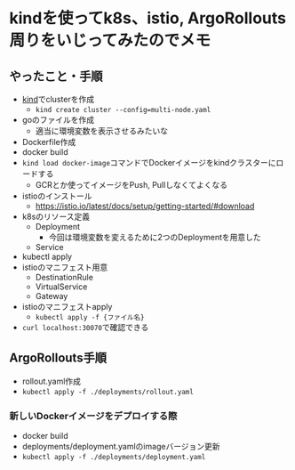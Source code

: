 # kindを使ってk8s、istio, ArgoRollouts周りをいじってみたのでメモ
## やったこと・手順
- [kind](https://kind.sigs.k8s.io/)でclusterを作成
  - `kind create cluster --config=multi-node.yaml`
- goのファイルを作成
  - 適当に環境変数を表示させるみたいな
- Dockerfile作成
- docker build
- `kind load docker-image`コマンドでDockerイメージをkindクラスターにロードする
  - GCRとか使ってイメージをPush, Pullしなくてよくなる
- istioのインストール
  - https://istio.io/latest/docs/setup/getting-started/#download
- k8sのリソース定義
  - Deployment
    - 今回は環境変数を変えるために2つのDeploymentを用意した
  - Service
- kubectl apply
- istioのマニフェスト用意
  - DestinationRule
  - VirtualService
  - Gateway
- istioのマニフェストapply
  - `kubectl apply -f {ファイル名}`
- `curl localhost:30070`で確認できる

## ArgoRollouts手順
- rollout.yaml作成
- `kubectl apply -f ./deployments/rollout.yaml`
### 新しいDockerイメージをデプロイする際
- docker build
- deployments/deployment.yamlのimageバージョン更新
- `kubectl apply -f ./deployments/deployment.yaml`
